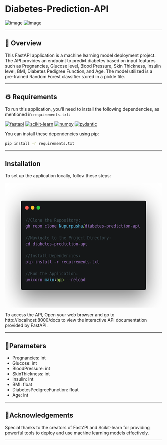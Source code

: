 # Diabetes-Prediction-API

![image](https://github.com/user-attachments/assets/86df3d9f-1e99-41f2-8be7-6f7de1531c73)
![image](https://github.com/user-attachments/assets/63bd6141-e3f6-4460-b4c1-d53e436db11d)

---

## 📜 Overview
This FastAPI application is a machine learning model deployment project. The API provides an endpoint to predict diabetes based on input features such as Pregnancies, Glucose level, Blood Pressure, Skin Thickness, Insulin level, BMI, Diabetes Pedigree Function, and Age. The model utilized is a pre-trained Random Forest classifier stored in a pickle file.

---

## ⚙️ Requirements
To run this application, you'll need to install the following dependencies, as mentioned in `requirements.txt`:

[![fastapi](https://img.shields.io/badge/fastapi-0.95.1-blue)](https://fastapi.tiangolo.com/)
[![scikit-learn](https://img.shields.io/badge/scikit--learn-1.3.0-green)](https://scikit-learn.org/)
[![numpy](https://img.shields.io/badge/numpy-1.25.0-orange)](https://numpy.org/)
[![pydantic](https://img.shields.io/badge/pydantic-1.11.1-blue)](https://pydantic-docs.helpmanual.io/)

You can install these dependencies using pip:

```bash
pip install -r requirements.txt
```
---

## Installation
To set up the application locally, follow these steps:

<p><img align="center" src="https://github.com/Nupurpusha/diabetes-prediction-api/blob/main/carbon (7).png" style="width: 600px; height: 400px;">
</p>

To access the API, Open your web browser and go to http://localhost:8000/docs to view the interactive API documentation provided by FastAPI.

---
## 🔧Parameters
* Pregnancies: int
* Glucose: int
* BloodPressure: int
* SkinThickness: int
* Insulin: int
* BMI: float
* DiabetesPedigreeFunction: float
* Age: int

  
---
## 🙏Acknowledgements
Special thanks to the creators of FastAPI and Scikit-learn for providing powerful tools to deploy and use machine learning models effectively.

---



